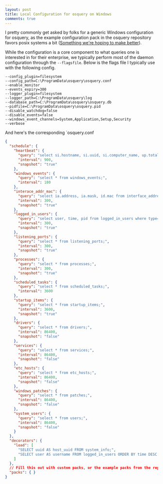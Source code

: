 ```yaml
---
layout: post
title: Local Configuration for osquery on Windows
comments: true
---
```


I pretty commonly get asked by folks for a generic Windows configuration for
osquery, as the example configuration pack in the osquery repository favors
posix systems a bit ([Something we're hoping to make better](https://github.com/facebook/osquery/issues/3725)).

While the configuration is a core component to what queries one is interested
in for their enterprise, we typically perform most of the daemon configuration
through the `--flagsfile`. Below is the flags file I typically use with the
following config.

```text
--config_plugin=filesystem
--config_path=C:\ProgramData\osquery\osquery.conf
--enable_monitor
--events_expiry=300
--logger_plugin=filesystem
--logger_path=C:\ProgramData\osquery\log
--database_path=C:\ProgramData\osquery\osquery.db
--pidfile=C:\ProgramData\osquery\osquery.pid
--disable_watchdog=false
--disable_events=false
--windows_event_channels=System,Application,Setup,Security
--verbose
```

And here's the corresponding `osquery.conf

```json
{
  "schedule": {
    "heartbeat": {
      "query": "select si.hostname, si.uuid, si.computer_name, up.total_seconds as uptime from system_info si, uptime up;",
      "interval": 900,
      "snapshot": "true"
    },
    "windows_events": {
      "query": "select * from windows_events;",
      "interval": 180
    },
    "interace_addr_mac": {
      "query": "select ia.address, ia.mask, id.mac from interface_addresses ia, interface_details id where ia.interface = id.interface;",
      "interval": 300,
      "snapshot": "true"
    },
    "logged_in_users": {
      "query": "select user, time, pid from logged_in_users where type='active';",
      "interval": 300,
      "snapshot": "true"
    },
    "listening_ports": {
      "query": "select * from listening_ports;",
      "interval": 300,
      "snapshot": "true"
    },
    "processes": {
      "query": "select * from processes;",
      "interval": 300,
      "snapshot": "true"
    },
    "scheduled_tasks": {
      "query": "select * from scheduled_tasks;",
      "interval": 3600
    },
    "startup_items": {
      "query": "select * from startup_items;",
      "interval": 3600,
      "snapshot": "true"
    },
    "drivers": {
      "query": "select * from drivers;",
      "interval": 86400,
      "snapshot": "false"
    },
    "services": {
      "query": "select * from services;",
      "interval": 86400,
      "snapshot": "false"
    },
    "etc_hosts": {
      "query": "select * from etc_hosts;",
      "interval": 86400,
      "snapshot": "false"
    },
    "windows_patches": {
      "query": "select * from patches;",
      "interval": 86400,
      "snapshot": "false"
    },
    "system_users": {
      "query": "select * from users;",
      "interval": 86400,
      "snapshot": "false"
    }
  },
  "decorators": {
    "load": [
      "SELECT uuid AS host_uuid FROM system_info;",
      "SELECT user AS username FROM logged_in_users ORDER BY time DESC LIMIT 1;"
    ]
  },
  // Fill this out with custom packs, or the example packs from the repo
  "packs": { }
}
```
